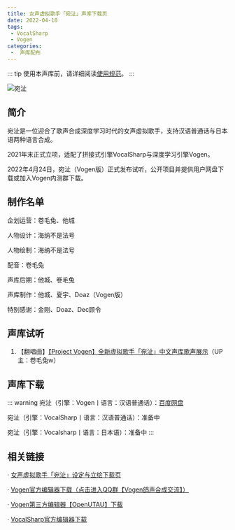 ```yaml
---
title: 女声虚拟歌手「宛沚」声库下载页
date: 2022-04-18
tags:
 - VocalSharp
 - Vogen
categories:
 -  声库配布
---
```


::: tip
使用本声库前，请详细阅读[使用规范](https://vocalsynths.vercel.app/blogs/ReadMe/2022/220401.html)。
:::

![宛沚](/wanzhi-banner.png)

简介
----
宛沚是一位迎合了歌声合成深度学习时代的女声虚拟歌手，支持汉语普通话与日本语两种语言合成。

2021年末正式立项，适配了拼接式引擎VocalSharp与深度学习引擎Vogen。

2022年4月24日，宛沚（Vogen版）正式发布试听，公开项目并提供用户网盘下载或加入Vogen内测群下载。

制作名单
----
企划运营：卷毛兔、他城

人物设计：海纳不是法号

人物绘制：海纳不是法号

配音：卷毛兔

声库后期：他城、卷毛兔

声库制作：他城、夏宇、Doaz（Vogen版）

特别感谢：金刚、Doaz、Dec顾令

声库试听
----
1. 【翻唱曲】[【Project Vogen】全新虚拟歌手「宛沚」中文声库歌声展示](https://www.bilibili.com/video/BV1aa411Y7M7)（UP主：卷毛兔w）

声库下载
----
::: warning
宛沚（引擎：Vogen丨语言：汉语普通话）：[百度网盘](https://pan.baidu.com/s/1Q0u8lQEN9FUt7SEenesywQ?pwd=wzvg) 

宛沚（引擎：VocalSharp丨语言：汉语普通话）：准备中

宛沚（引擎：Vocalsharp丨语言：日本语）：准备中
:::

相关链接
----
· [女声虚拟歌手「宛沚」设定与立绘下载页](https://vocalsynths.vercel.app/blogs/CharacterDesign/2022/220418.html)

· [Vogen官方编辑器下载（点击进入QQ群【Vogen鸽声合成交流】）](https://jq.qq.com/?_wv=1027&k=YT9UAWlo)

· [Vogen第三方编辑器【OpenUTAU】下载](https://github.com/stakira/OpenUtau)

· [VocalSharp官方编辑器下载](https://www.vocalsharp.net/)